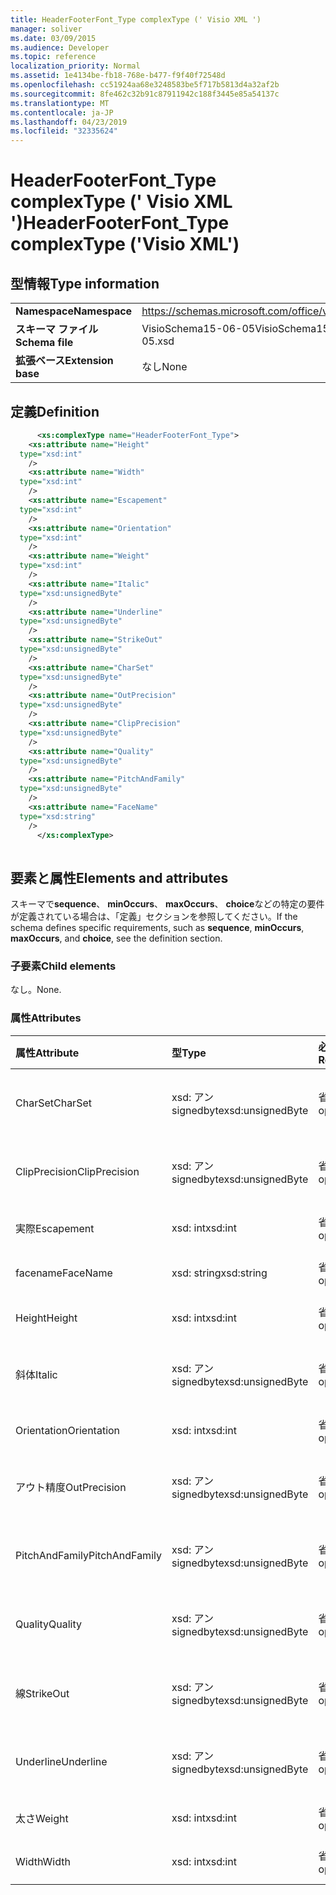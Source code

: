 ```yaml
---
title: HeaderFooterFont_Type complexType (' Visio XML ')
manager: soliver
ms.date: 03/09/2015
ms.audience: Developer
ms.topic: reference
localization_priority: Normal
ms.assetid: 1e4134be-fb18-768e-b477-f9f40f72548d
ms.openlocfilehash: cc51924aa68e3248583be5f717b5813d4a32af2b
ms.sourcegitcommit: 8fe462c32b91c87911942c188f3445e85a54137c
ms.translationtype: MT
ms.contentlocale: ja-JP
ms.lasthandoff: 04/23/2019
ms.locfileid: "32335624"
---
```

# <a name="headerfooterfonttype-complextype-visio-xml"></a><span data-ttu-id="43713-102">HeaderFooterFont_Type complexType (' Visio XML ')</span><span class="sxs-lookup"><span data-stu-id="43713-102">HeaderFooterFont_Type complexType ('Visio XML')</span></span>

## <a name="type-information"></a><span data-ttu-id="43713-103">型情報</span><span class="sxs-lookup"><span data-stu-id="43713-103">Type information</span></span>

|||
|:-----|:-----|
|<span data-ttu-id="43713-104">**Namespace**</span><span class="sxs-lookup"><span data-stu-id="43713-104">**Namespace**</span></span> <br/> |https://schemas.microsoft.com/office/visio/2011/1/core  <br/> |
|<span data-ttu-id="43713-105">**スキーマ ファイル**</span><span class="sxs-lookup"><span data-stu-id="43713-105">**Schema file**</span></span> <br/> |<span data-ttu-id="43713-106">VisioSchema15-06-05</span><span class="sxs-lookup"><span data-stu-id="43713-106">VisioSchema15-2012-06-05.xsd</span></span>  <br/> |
|<span data-ttu-id="43713-107">**拡張ベース**</span><span class="sxs-lookup"><span data-stu-id="43713-107">**Extension base**</span></span> <br/> |<span data-ttu-id="43713-108">なし</span><span class="sxs-lookup"><span data-stu-id="43713-108">None</span></span>  <br/> |
   
## <a name="definition"></a><span data-ttu-id="43713-109">定義</span><span class="sxs-lookup"><span data-stu-id="43713-109">Definition</span></span>

```XML
      <xs:complexType name="HeaderFooterFont_Type">
    <xs:attribute name="Height"
  type="xsd:int"
    />
    <xs:attribute name="Width"
  type="xsd:int"
    />
    <xs:attribute name="Escapement"
  type="xsd:int"
    />
    <xs:attribute name="Orientation"
  type="xsd:int"
    />
    <xs:attribute name="Weight"
  type="xsd:int"
    />
    <xs:attribute name="Italic"
  type="xsd:unsignedByte"
    />
    <xs:attribute name="Underline"
  type="xsd:unsignedByte"
    />
    <xs:attribute name="StrikeOut"
  type="xsd:unsignedByte"
    />
    <xs:attribute name="CharSet"
  type="xsd:unsignedByte"
    />
    <xs:attribute name="OutPrecision"
  type="xsd:unsignedByte"
    />
    <xs:attribute name="ClipPrecision"
  type="xsd:unsignedByte"
    />
    <xs:attribute name="Quality"
  type="xsd:unsignedByte"
    />
    <xs:attribute name="PitchAndFamily"
  type="xsd:unsignedByte"
    />
    <xs:attribute name="FaceName"
  type="xsd:string"
    />
      </xs:complexType>
      
```

## <a name="elements-and-attributes"></a><span data-ttu-id="43713-110">要素と属性</span><span class="sxs-lookup"><span data-stu-id="43713-110">Elements and attributes</span></span>

<span data-ttu-id="43713-111">スキーマで**sequence**、 **minOccurs**、 **maxOccurs**、 **choice**などの特定の要件が定義されている場合は、「定義」セクションを参照してください。</span><span class="sxs-lookup"><span data-stu-id="43713-111">If the schema defines specific requirements, such as **sequence**, **minOccurs**, **maxOccurs**, and **choice**, see the definition section.</span></span> 
  
### <a name="child-elements"></a><span data-ttu-id="43713-112">子要素</span><span class="sxs-lookup"><span data-stu-id="43713-112">Child elements</span></span>

<span data-ttu-id="43713-113">なし。</span><span class="sxs-lookup"><span data-stu-id="43713-113">None.</span></span>
  
### <a name="attributes"></a><span data-ttu-id="43713-114">属性</span><span class="sxs-lookup"><span data-stu-id="43713-114">Attributes</span></span>

|<span data-ttu-id="43713-115">**属性**</span><span class="sxs-lookup"><span data-stu-id="43713-115">**Attribute**</span></span>|<span data-ttu-id="43713-116">**型**</span><span class="sxs-lookup"><span data-stu-id="43713-116">**Type**</span></span>|<span data-ttu-id="43713-117">**必須**</span><span class="sxs-lookup"><span data-stu-id="43713-117">**Required**</span></span>|<span data-ttu-id="43713-118">**説明**</span><span class="sxs-lookup"><span data-stu-id="43713-118">**Description**</span></span>|<span data-ttu-id="43713-119">**可能な値**</span><span class="sxs-lookup"><span data-stu-id="43713-119">**Possible values**</span></span>|
|:-----|:-----|:-----|:-----|:-----|
|<span data-ttu-id="43713-120">CharSet</span><span class="sxs-lookup"><span data-stu-id="43713-120">CharSet</span></span>  <br/> |<span data-ttu-id="43713-121">xsd: アン signedbyte</span><span class="sxs-lookup"><span data-stu-id="43713-121">xsd:unsignedByte</span></span>  <br/> |<span data-ttu-id="43713-122">省略可能</span><span class="sxs-lookup"><span data-stu-id="43713-122">optional</span></span>  <br/> ||<span data-ttu-id="43713-123">xsd:/signedbyte 型の値。</span><span class="sxs-lookup"><span data-stu-id="43713-123">Values of the xsd:unsignedByte type.</span></span>  <br/> |
|<span data-ttu-id="43713-124">ClipPrecision</span><span class="sxs-lookup"><span data-stu-id="43713-124">ClipPrecision</span></span>  <br/> |<span data-ttu-id="43713-125">xsd: アン signedbyte</span><span class="sxs-lookup"><span data-stu-id="43713-125">xsd:unsignedByte</span></span>  <br/> |<span data-ttu-id="43713-126">省略可能</span><span class="sxs-lookup"><span data-stu-id="43713-126">optional</span></span>  <br/> ||<span data-ttu-id="43713-127">xsd:/signedbyte 型の値。</span><span class="sxs-lookup"><span data-stu-id="43713-127">Values of the xsd:unsignedByte type.</span></span>  <br/> |
|<span data-ttu-id="43713-128">実際</span><span class="sxs-lookup"><span data-stu-id="43713-128">Escapement</span></span>  <br/> |<span data-ttu-id="43713-129">xsd: int</span><span class="sxs-lookup"><span data-stu-id="43713-129">xsd:int</span></span>  <br/> |<span data-ttu-id="43713-130">省略可能</span><span class="sxs-lookup"><span data-stu-id="43713-130">optional</span></span>  <br/> ||<span data-ttu-id="43713-131">xsd: int 型の値。</span><span class="sxs-lookup"><span data-stu-id="43713-131">Values of the xsd:int type.</span></span>  <br/> |
|<span data-ttu-id="43713-132">facename</span><span class="sxs-lookup"><span data-stu-id="43713-132">FaceName</span></span>  <br/> |<span data-ttu-id="43713-133">xsd: string</span><span class="sxs-lookup"><span data-stu-id="43713-133">xsd:string</span></span>  <br/> |<span data-ttu-id="43713-134">省略可能</span><span class="sxs-lookup"><span data-stu-id="43713-134">optional</span></span>  <br/> ||<span data-ttu-id="43713-135">xsd: string 型の値。</span><span class="sxs-lookup"><span data-stu-id="43713-135">Values of the xsd:string type.</span></span>  <br/> |
|<span data-ttu-id="43713-136">Height</span><span class="sxs-lookup"><span data-stu-id="43713-136">Height</span></span>  <br/> |<span data-ttu-id="43713-137">xsd: int</span><span class="sxs-lookup"><span data-stu-id="43713-137">xsd:int</span></span>  <br/> |<span data-ttu-id="43713-138">省略可能</span><span class="sxs-lookup"><span data-stu-id="43713-138">optional</span></span>  <br/> ||<span data-ttu-id="43713-139">xsd: int 型の値。</span><span class="sxs-lookup"><span data-stu-id="43713-139">Values of the xsd:int type.</span></span>  <br/> |
|<span data-ttu-id="43713-140">斜体</span><span class="sxs-lookup"><span data-stu-id="43713-140">Italic</span></span>  <br/> |<span data-ttu-id="43713-141">xsd: アン signedbyte</span><span class="sxs-lookup"><span data-stu-id="43713-141">xsd:unsignedByte</span></span>  <br/> |<span data-ttu-id="43713-142">省略可能</span><span class="sxs-lookup"><span data-stu-id="43713-142">optional</span></span>  <br/> ||<span data-ttu-id="43713-143">xsd:/signedbyte 型の値。</span><span class="sxs-lookup"><span data-stu-id="43713-143">Values of the xsd:unsignedByte type.</span></span>  <br/> |
|<span data-ttu-id="43713-144">Orientation</span><span class="sxs-lookup"><span data-stu-id="43713-144">Orientation</span></span>  <br/> |<span data-ttu-id="43713-145">xsd: int</span><span class="sxs-lookup"><span data-stu-id="43713-145">xsd:int</span></span>  <br/> |<span data-ttu-id="43713-146">省略可能</span><span class="sxs-lookup"><span data-stu-id="43713-146">optional</span></span>  <br/> ||<span data-ttu-id="43713-147">xsd: int 型の値。</span><span class="sxs-lookup"><span data-stu-id="43713-147">Values of the xsd:int type.</span></span>  <br/> |
|<span data-ttu-id="43713-148">アウト精度</span><span class="sxs-lookup"><span data-stu-id="43713-148">OutPrecision</span></span>  <br/> |<span data-ttu-id="43713-149">xsd: アン signedbyte</span><span class="sxs-lookup"><span data-stu-id="43713-149">xsd:unsignedByte</span></span>  <br/> |<span data-ttu-id="43713-150">省略可能</span><span class="sxs-lookup"><span data-stu-id="43713-150">optional</span></span>  <br/> ||<span data-ttu-id="43713-151">xsd:/signedbyte 型の値。</span><span class="sxs-lookup"><span data-stu-id="43713-151">Values of the xsd:unsignedByte type.</span></span>  <br/> |
|<span data-ttu-id="43713-152">PitchAndFamily</span><span class="sxs-lookup"><span data-stu-id="43713-152">PitchAndFamily</span></span>  <br/> |<span data-ttu-id="43713-153">xsd: アン signedbyte</span><span class="sxs-lookup"><span data-stu-id="43713-153">xsd:unsignedByte</span></span>  <br/> |<span data-ttu-id="43713-154">省略可能</span><span class="sxs-lookup"><span data-stu-id="43713-154">optional</span></span>  <br/> ||<span data-ttu-id="43713-155">xsd:/signedbyte 型の値。</span><span class="sxs-lookup"><span data-stu-id="43713-155">Values of the xsd:unsignedByte type.</span></span>  <br/> |
|<span data-ttu-id="43713-156">Quality</span><span class="sxs-lookup"><span data-stu-id="43713-156">Quality</span></span>  <br/> |<span data-ttu-id="43713-157">xsd: アン signedbyte</span><span class="sxs-lookup"><span data-stu-id="43713-157">xsd:unsignedByte</span></span>  <br/> |<span data-ttu-id="43713-158">省略可能</span><span class="sxs-lookup"><span data-stu-id="43713-158">optional</span></span>  <br/> ||<span data-ttu-id="43713-159">xsd:/signedbyte 型の値。</span><span class="sxs-lookup"><span data-stu-id="43713-159">Values of the xsd:unsignedByte type.</span></span>  <br/> |
|<span data-ttu-id="43713-160">線</span><span class="sxs-lookup"><span data-stu-id="43713-160">StrikeOut</span></span>  <br/> |<span data-ttu-id="43713-161">xsd: アン signedbyte</span><span class="sxs-lookup"><span data-stu-id="43713-161">xsd:unsignedByte</span></span>  <br/> |<span data-ttu-id="43713-162">省略可能</span><span class="sxs-lookup"><span data-stu-id="43713-162">optional</span></span>  <br/> ||<span data-ttu-id="43713-163">xsd:/signedbyte 型の値。</span><span class="sxs-lookup"><span data-stu-id="43713-163">Values of the xsd:unsignedByte type.</span></span>  <br/> |
|<span data-ttu-id="43713-164">Underline</span><span class="sxs-lookup"><span data-stu-id="43713-164">Underline</span></span>  <br/> |<span data-ttu-id="43713-165">xsd: アン signedbyte</span><span class="sxs-lookup"><span data-stu-id="43713-165">xsd:unsignedByte</span></span>  <br/> |<span data-ttu-id="43713-166">省略可能</span><span class="sxs-lookup"><span data-stu-id="43713-166">optional</span></span>  <br/> ||<span data-ttu-id="43713-167">xsd:/signedbyte 型の値。</span><span class="sxs-lookup"><span data-stu-id="43713-167">Values of the xsd:unsignedByte type.</span></span>  <br/> |
|<span data-ttu-id="43713-168">太さ</span><span class="sxs-lookup"><span data-stu-id="43713-168">Weight</span></span>  <br/> |<span data-ttu-id="43713-169">xsd: int</span><span class="sxs-lookup"><span data-stu-id="43713-169">xsd:int</span></span>  <br/> |<span data-ttu-id="43713-170">省略可能</span><span class="sxs-lookup"><span data-stu-id="43713-170">optional</span></span>  <br/> ||<span data-ttu-id="43713-171">xsd: int 型の値。</span><span class="sxs-lookup"><span data-stu-id="43713-171">Values of the xsd:int type.</span></span>  <br/> |
|<span data-ttu-id="43713-172">Width</span><span class="sxs-lookup"><span data-stu-id="43713-172">Width</span></span>  <br/> |<span data-ttu-id="43713-173">xsd: int</span><span class="sxs-lookup"><span data-stu-id="43713-173">xsd:int</span></span>  <br/> |<span data-ttu-id="43713-174">省略可能</span><span class="sxs-lookup"><span data-stu-id="43713-174">optional</span></span>  <br/> ||<span data-ttu-id="43713-175">xsd: int 型の値。</span><span class="sxs-lookup"><span data-stu-id="43713-175">Values of the xsd:int type.</span></span>  <br/> |
   

